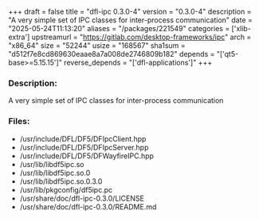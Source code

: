 +++
draft = false
title = "dfl-ipc 0.3.0-4"
version = "0.3.0-4"
description = "A very simple set of IPC classes for inter-process communication"
date = "2025-05-24T11:13:20"
aliases = "/packages/221549"
categories = ['xlib-extra']
upstreamurl = "https://gitlab.com/desktop-frameworks/ipc"
arch = "x86_64"
size = "52244"
usize = "168567"
sha1sum = "d512f7e8cd869630eaae8a7a008de2746809b182"
depends = "['qt5-base>=5.15.15']"
reverse_depends = "['dfl-applications']"
+++
### Description: 
A very simple set of IPC classes for inter-process communication

### Files: 
* /usr/include/DFL/DF5/DFIpcClient.hpp
* /usr/include/DFL/DF5/DFIpcServer.hpp
* /usr/include/DFL/DF5/DFWayfireIPC.hpp
* /usr/lib/libdf5ipc.so
* /usr/lib/libdf5ipc.so.0
* /usr/lib/libdf5ipc.so.0.3.0
* /usr/lib/pkgconfig/df5ipc.pc
* /usr/share/doc/dfl-ipc-0.3.0/LICENSE
* /usr/share/doc/dfl-ipc-0.3.0/README.md
